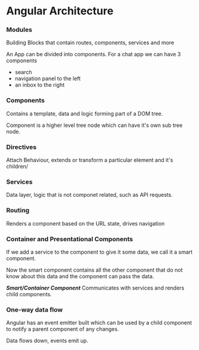 # Angular Architecture

### Modules
Building Blocks that contain
routes, components, services
and more

An App can be divided into components. For
a chat app we can have 3 components
- search
- navigation panel to the left
- an inbox to the right

### Components

Contains a template, data and logic forming
part of a DOM tree.

Component is a higher level tree node
which can have it's own sub tree node.

### Directives

Attach Behaviour, extends or transform
a particular element and it's children/


### Services

Data layer, logic that is not
componet related, such as 
API requests.



### Routing

Renders a component based on the
URL state, drives navigation

### Container and Presentational Components

If we add a service to the component to give
it some data, we call it a smart component.

Now the smart component contains all the other component that do not know about this data 
and the component can pass the data.

***Smart/Container Component***
Communicates with services and renders child
components.

### One-way data flow

Angular has an event emitter built which can
be used by a child component to notify a parent
component of any changes.

Data flows down, events emit up.


